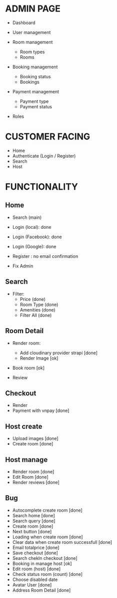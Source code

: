 # ADMIN PAGE

- Dashboard

- User management

- Room management

  - Room types
  - Rooms

- Booking management

  - Booking status
  - Bookings

- Payment management
  - Payment type
  - Payment status
- Roles

# CUSTOMER FACING

- Home
- Authenticate (Login / Register)
- Search
- Host

# FUNCTIONALITY

## Home

- Search (main)
- Login (local): done
- Login (Facebook): done
- Login (Google): done
- Register : no email confirmation

- Fix Admin

## Search

- Filter:
  - Price (done)
  - Room Type (done)
  - Amenities (done)
  - Filter All (done)

## Room Detail

- Render room:
  - Add cloudinary provider strapi [done]
  - Render Image [ok]
- Book room [ok]

- Review

## Checkout

- Render
- Payment with vnpay [done]

## Host create

- Upload images [done]
- Create room [done]

## Host manage

- Render room [done]
- Edit Room [done]
- Render reviews [done]

## Bug

- Autocomplete create room [done]
- Search home [done]
- Search query [done]
- Create room [done]
- Next button [done]
- Loading when create room [done]
- Clear data when create room successfull [done]
- Email totalprice [done]
- Save checkout [done]
- Search chekIn checkout [done]
- Booking in manage host [ok]
- Edit room (host) [done]
- Check status room (count) [done]
- Choose disabled date
- Avatar User [done]
- Address Room Detail [done]
